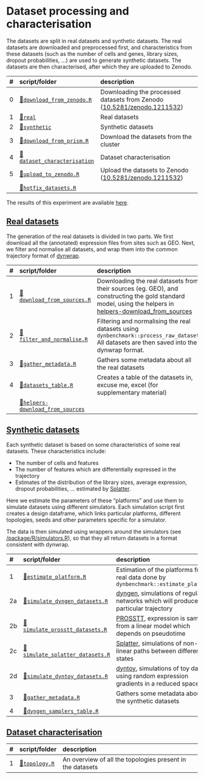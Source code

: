 
# Dataset processing and characterisation

The datasets are split in real datasets and synthetic datasets. The real
datasets are downloaded and preprocessed first, and characteristics from
these datasets (such as the number of cells and genes, library sizes,
dropout probabilities, …) are used to generate synthetic datasets. The
datasets are then characterised, after which they are uploaded to
Zenodo.

| \# | script/folder                                              | description                                                                                                       |
| :- | :--------------------------------------------------------- | :---------------------------------------------------------------------------------------------------------------- |
| 0  | [📄`download_from_zenodo.R`](00-download_from_zenodo.R)     | Downloading the processed datasets from Zenodo ([10.5281/zenodo.1211532](https://doi.org/10.5281/zenodo.1211532)) |
| 1  | [📁`real`](01-real)                                         | Real datasets                                                                                                     |
| 2  | [📁`synthetic`](02-synthetic)                               | Synthetic datasets                                                                                                |
| 3  | [📄`download_from_prism.R`](03-download_from_prism.R)       | Download the datasets from the cluster                                                                            |
| 4  | [📁`dataset_characterisation`](04-dataset_characterisation) | Dataset characterisation                                                                                          |
| 5  | [📄`upload_to_zenodo.R`](05-upload_to_zenodo.R)             | Upload the datasets to Zenodo ([10.5281/zenodo.1211532](https://doi.org/10.5281/zenodo.1211532))                  |
|    | [📄`hotfix_datasets.R`](hotfix_datasets.R)                  |                                                                                                                   |

The results of this experiment are available
[here](https://github.com/dynverse/dynbenchmark_results/tree/master/01-datasets).

## [Real datasets](01-real)

The generation of the real datasets is divided in two parts. We first
download all the (annotated) expression files from sites such as GEO.
Next, we filter and normalise all datasets, and wrap them into the
common trajectory format of
[dynwrap](https://www.github.com/dynverse/dynwrap).

| \# | script/folder                                                             | description                                                                                                                                                                                         |
| :- | :------------------------------------------------------------------------ | :-------------------------------------------------------------------------------------------------------------------------------------------------------------------------------------------------- |
| 1  | [📄`download_from_sources.R`](01-real/01-download_from_sources.R)          | Downloading the real datasets from their sources (eg. GEO), and constructing the gold standard model, using the helpers in [helpers-download\_from\_sources](01-real/helpers-download_from_sources) |
| 2  | [📄`filter_and_normalise.R`](01-real/02-filter_and_normalise.R)            | Filtering and normalising the real datasets using `dynbenchmark::process_raw_dataset` All datasets are then saved into the dynwrap format.                                                          |
| 3  | [📄`gather_metadata.R`](01-real/03-gather_metadata.R)                      | Gathers some metadata about all the real datasets                                                                                                                                                   |
| 4  | [📄`datasets_table.R`](01-real/04-datasets_table.R)                        | Creates a table of the datasets in, excuse me, excel (for supplementary material)                                                                                                                   |
|    | [📁`helpers-download_from_sources`](01-real/helpers-download_from_sources) |                                                                                                                                                                                                     |

## [Synthetic datasets](02-synthetic)

Each synthetic dataset is based on some characteristics of some real
datasets. These characteristics include:

  - The number of cells and features
  - The number of features which are differentially expressed in the
    trajectory
  - Estimates of the distribution of the library sizes, average
    expression, dropout probabilities, … estimated by
    [Splatter](https://github.com/Oshlack/splatter).

Here we estimate the parameters of these “platforms” and use them to
simulate datasets using different simulators. Each simulation script
first creates a design dataframe, which links particular platforms,
different topologies, seeds and other parameters specific for a
simulator.

The data is then simulated using wrappers around the simulators (see
[/package/R/simulators.R](/package/R/simulators.R)), so that they all
return datasets in a format consistent with
dynwrap.

| \# | script/folder                                                                    | description                                                                                                                 |
| :- | :------------------------------------------------------------------------------- | :-------------------------------------------------------------------------------------------------------------------------- |
| 1  | [📄`estimate_platform.R`](02-synthetic/01-estimate_platform.R)                    | Estimation of the platforms from real data done by `dynbenchmark::estimate_platform`                                        |
| 2a | [📄`simulate_dyngen_datasets.R`](02-synthetic/02a-simulate_dyngen_datasets.R)     | [dyngen](https://github.com/dynverse/dyngen), simulations of regulatory networks which will produce a particular trajectory |
| 2b | [📄`simulate_prosstt_datasets.R`](02-synthetic/02b-simulate_prosstt_datasets.R)   | [PROSSTT](https://github.com/soedinglab/prosstt), expression is sampled from a linear model which depends on pseudotime     |
| 2c | [📄`simulate_splatter_datasets.R`](02-synthetic/02c-simulate_splatter_datasets.R) | [Splatter](https://github.com/Oshlack/splatter), simulations of non-linear paths between different states                   |
| 2d | [📄`simulate_dyntoy_datasets.R`](02-synthetic/02d-simulate_dyntoy_datasets.R)     | [dyntoy](https://github.com/dynverse/dyntoy), simulations of toy data using random expression gradients in a reduced space  |
| 3  | [📄`gather_metadata.R`](02-synthetic/03-gather_metadata.R)                        | Gathers some metadata about all the synthetic datasets                                                                      |
| 4  | [📄`dyngen_samplers_table.R`](02-synthetic/04-dyngen_samplers_table.R)            |                                                                                                                             |

## [Dataset characterisation](04-dataset_characterisation)

| \# | script/folder                                              | description                                               |
| :- | :--------------------------------------------------------- | :-------------------------------------------------------- |
| 1  | [📄`topology.R`](04-dataset_characterisation/01-topology.R) | An overview of all the topologies present in the datasets |
